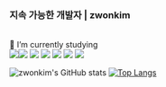 ### 지속 가능한 개발자 | zwonkim
<br/>
🌱 I’m currently studying
<br/>
<img src="https://img.shields.io/badge/HTML5-E34F26?style=flat-square&logo=html5&logoColor=white"/><img src="https://img.shields.io/badge/CSS3-1572B6?style=flat-square&logo=css3&logoColor=white"/> <img src="https://img.shields.io/badge/JavaScript-F7DF1E?style=flat-square&logo=javascript&logoColor=white"/> <img src="https://img.shields.io/badge/Typescript-3178C6?style=flat-square&logo=typescript&logoColor=white"/> <img src="https://img.shields.io/badge/React-61DAFB?style=flat-square&logo=react&logoColor=white"/> <img src="https://img.shields.io/badge/Next.js-000000?style=flat-square&logo=Next.js&logoColor=white"> <img src="https://img.shields.io/badge/Redux-764ABC?style=flat-square&logo=Redux&logoColor=purple"> 

![zwonkim's GitHub stats](https://github-readme-stats.vercel.app/api?username=zwonkim&show=reviews,prs_merged,prs_merged_percentage&hide=stars)
[![Top Langs](https://github-readme-stats.vercel.app/api/top-langs/?username=zwonkim&layout=donut)](https://github.com/anuraghazra/github-readme-stats)

<!--
**zwonkim/zwonkim** is a ✨ _special_ ✨ repository because its `README.md` (this file) appears on your GitHub profile.

Here are some ideas to get you started:

- 🔭 I’m currently working on ...
- 🌱 I’m currently learning ...
- 👯 I’m looking to collaborate on ...
- 🤔 I’m looking for help with ...
- 💬 Ask me about ...
- 📫 How to reach me: ...
- 😄 Pronouns: ...
- ⚡ Fun fact: ...
-->
